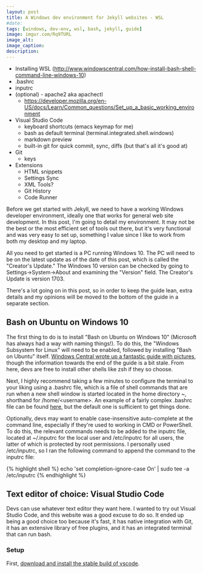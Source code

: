 ```yaml
---
layout: post
title: A Windows dev environment for Jekyll websites - WSL
#date: 
tags: [windows, dev-env, wsl, bash, jekyll, guide]
image: imgur.com/Rq9TURL
image_alt: 
image_caption: 
description: 
---
```


 - Installing WSL (http://www.windowscentral.com/how-install-bash-shell-command-line-windows-10)
 - .bashrc
 - inputrc
 - (optional) - apache2 aka apachectl
   + https://developer.mozilla.org/en-US/docs/Learn/Common_questions/Set_up_a_basic_working_environment
 - Visual Studio Code
   + keyboard shortcuts (emacs keymap for me)
   + bash as default terminal (terminal.integrated.shell.windows)
   + markdown preview
   + built-in git for quick commit, sync, diffs (but that's all it's good at)
 - Git
   + keys
 - Extensions
   + HTML snippets
   + Settings Sync
   + XML Tools?
   + Git History
   + Code Runner


Before we get started with Jekyll, we need to have a working Windows developer environment, ideally one that works for general web site development.  In this post, I'm going to detail my environment.  It may not be the best or the most efficient set of tools out there, but it's very functional and was very easy to set up, something I value since I like to work from both my desktop and my laptop.

All you need to get started is a PC running Windows 10.  The PC will need to be on the latest update as of the date of this post, which is called the "Creator's Update."  The Windows 10 version can be checked by going to Settings->System->About and examining the "Version" field.  The Creator's Update is version 1703.

There's a lot going on in this post, so in order to keep the guide lean, extra details and my opinions will be moved to the bottom of the guide in a separate section.

<!--more-->

## Bash on Ubuntu on Windows 10 ##

The first thing to do is to install "Bash on Ubuntu on Windows 10" (Microsoft has always had a way with naming things!).  To do this, the "Windows Subsystem for Linux" will need to be enabled, followed by installing "Bash on Ubuntu" itself.  [Windows Central wrote up a fantastic guide with pictures](http://www.windowscentral.com/how-install-bash-shell-command-line-windows-10), though the information towards the end of the guide is a bit stale.  From here, devs are free to install other shells like zsh if they so choose.

Next, I highly recommend taking a few minutes to configure the terminal to your liking using a .bashrc file, which is a file of shell commands that are run when a new shell window is started located in the home directory ~, shorthand for /home/\<username\>.  An example of a fairly complex .bashrc file can be found [here](http://tldp.org/LDP/abs/html/sample-bashrc.html), but the default one is sufficient to get things done.

Optionally, devs may want to enable case-insensitive auto-complete at the command line, especially if they're used to working in CMD or PowerShell.  To do this,  the relevant commands needs to be added to the inputrc file, located at ~/.inputrc for the local user and /etc/inputrc for all users, the latter of which is protected by root permissions.  I personally used /etc/inputrc, so I ran the following command to append the command to the inputrc file:

{% highlight shell %}
echo 'set completion-ignore-case On' | sudo tee -a /etc/inputrc
{% endhighlight %}

## Text editor of choice: Visual Studio Code ##

Devs can use whatever text editor they want here.  I wanted to try out Visual Studio Code, and this website was a good excuse to do so.  It ended up being a good choice too because it's fast, it has native integration with Git, it has an extensive library of free plugins, and it has an integrated terminal that can run bash.

### Setup ###

First, [download and install the stable build of vscode](https://code.visualstudio.com/).
